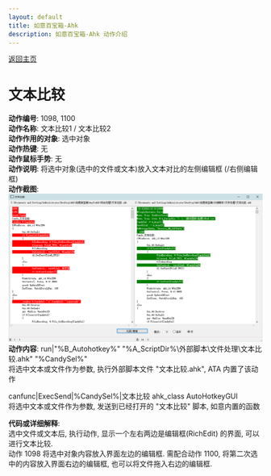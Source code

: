 ```yaml
---
layout: default
title: 如意百宝箱-Ahk
description: 如意百宝箱-Ahk 动作介绍
---
```

<link rel="stylesheet" href="../actions/css/atom-one-light.min.css">
<script src="../actions/js/highlight.min.js"></script>
<script>hljs.highlightAll();</script>

[返回主页](../index.md)

# [](#header-2) 文本比较

**动作编号**: 1098, 1100  
**动作名称**: 文本比较1 / 文本比较2  
**动作作用的对象**: 选中对象  
**动作热键**: 无  
**动作鼠标手势**: 无  
**动作说明**: 将选中对象(选中的文件或文本)放入文本对比的左侧编辑框 (/右侧编辑框)  
**动作截图**:  
  ![关闭窗口](img1/1098.png)  
**动作内容**: run|"%B_Autohotkey%" "%A_ScriptDir%\外部脚本\文件处理\文本比较.ahk" "%CandySel%"  
将选中文本或文件作为参数, 执行外部脚本文件 "文本比较.ahk", ATA 内置了该动作  

canfunc\|ExecSend\|%CandySel%\|文本比较 ahk_class AutoHotkeyGUI  
将选中文本或文件作为参数, 发送到已经打开的 "文本比较" 脚本, 如意内置的函数  

**代码或详细解释**:  
选中文件或文本后, 执行动作, 显示一个左右两边是编辑框(RichEdit) 的界面, 可以进行文本比较.  
动作 1098 将选中对象内容放入界面左边的编辑框. 需配合动作 1100, 将第二次选中的内容放入界面右边的编辑框,  也可以将文件拖入右边的编辑框.  
